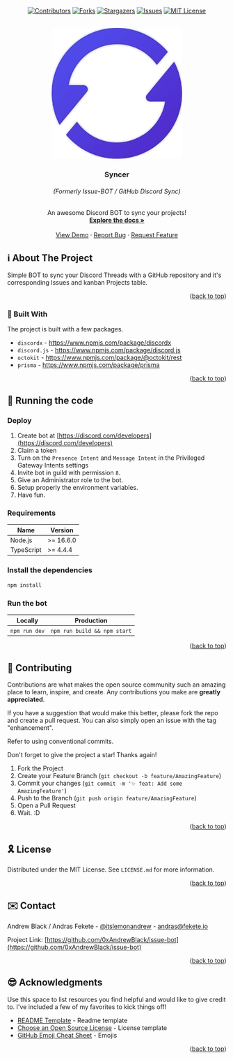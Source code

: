 <div id="top"></div>

<!-- PROJECT SHIELDS -->
<!--
*** I'm using markdown "reference style" links for readability.
*** Reference links are enclosed in brackets [ ] instead of parentheses ( ).
*** See the bottom of this document for the declaration of the reference variables
*** for contributors-url, forks-url, etc. This is an optional, concise syntax you may use.
*** https://www.markdownguide.org/basic-syntax/#reference-style-links
-->

<div align="center">

[![Contributors][contributors-shield]][contributors-url]
[![Forks][forks-shield]][forks-url]
[![Stargazers][stars-shield]][stars-url]
[![Issues][issues-shield]][issues-url]
[![MIT License][license-shield]][license-url]

</div>

<!-- PROJECT LOGO -->
<br />
<div align="center">
  <a href="https://github.com/0xAndrewBlack/issue-bot">
    <img src=".github/resources/Syncer.png" alt="Syncer Logo" width="300" height="300">
  </a>

  <h3 align="center">Syncer</h3>
  <h6><i>(Formerly Issue-BOT / GitHub Discord Sync)</i></h6>

  <p align="center">
    An awesome Discord BOT to sync your projects!
    <br />
    <a href="https://github.com/0xAndrewBlack/issue-bot"><strong>Explore the docs »</strong></a>
    <br />
    <br />
    <a href="https://github.com/0xAndrewBlack/issue-bot">View Demo</a>
    ·
    <a href="https://github.com/0xAndrewBlack/issue-bot/issues">Report Bug</a>
    ·
    <a href="https://github.com/0xAndrewBlack/issue-bot/issues">Request Feature</a>
  </p>
</div>

<!-- TABLE OF CONTENTS -->
<!-- Soon coming back. -->

<!-- ABOUT THE PROJECT -->

## ℹ️ About The Project

Simple BOT to sync your Discord Threads with a GitHub repository and it's corresponding Issues and kanban Projects table.

<p align="right">(<a href="#top">back to top</a>)</p>

### 🔨 Built With

The project is built with a few packages.

- `discordx` - https://www.npmjs.com/package/discordx
- `discord.js` - https://www.npmjs.com/package/discord.js
- `octokit` - https://www.npmjs.com/package/@octokit/rest
- `prisma` - https://www.npmjs.com/package/prisma

<p align="right">(<a href="#top">back to top</a>)</p>

<!-- RUNNING THE PROJECT -->

## 💨 Running the code

### Deploy

1. Create bot at [https://discord.com/developers](https://discord.com/developers)
2. Claim a token
3. Turn on the `Presence Intent` and `Message Intent` in the Privileged Gateway Intents settings
4. Invite bot in guild with permission `8`.
5. Give an Administrator role to the bot.
6. Setup properly the environment variables.
7. Have fun.

### Requirements

| Name       | Version   |
| ---------- | --------- |
| Node.js    | >= 16.6.0 |
| TypeScript | >= 4.4.4  |

### Install the dependencies

```bash
npm install
```

### Run the bot

| Locally       | Production                   |
| ------------- | ---------------------------- |
| `npm run dev` | `npm run build && npm start` |

<p align="right">(<a href="#top">back to top</a>)</p>

<!-- CONTRIBUTING -->

## 🙌 Contributing

Contributions are what makes the open source community such an amazing place to learn, inspire, and create. Any contributions you make are **greatly appreciated**.

If you have a suggestion that would make this better, please fork the repo and create a pull request. You can also simply open an issue with the tag "enhancement".

Refer to using conventional commits.

Don't forget to give the project a star! Thanks again!

1. Fork the Project
2. Create your Feature Branch (`git checkout -b feature/AmazingFeature`)
3. Commit your changes (`git commit -m '✨ feat: Add some AmazingFeature'`)
4. Push to the Branch (`git push origin feature/AmazingFeature`)
5. Open a Pull Request
6. Wait. :D

<p align="right">(<a href="#top">back to top</a>)</p>

<!-- LICENSE -->

## 🎗️ License

Distributed under the MIT License. See `LICENSE.md` for more information.

<p align="right">(<a href="#top">back to top</a>)</p>

<!-- CONTACT -->

## ✉️ Contact

Andrew Black / Andras Fekete - [@itslemonandrew](https://twitter.com/itslemonandrew) - andras@fekete.io

Project Link: [https://github.com/0xAndrewBlack/issue-bot](https://github.com/0xAndrewBlack/issue-bot)

<p align="right">(<a href="#top">back to top</a>)</p>

<!-- ACKNOWLEDGMENTS -->

## 😎 Acknowledgments

Use this space to list resources you find helpful and would like to give credit to.
I've included a few of my favorites to kick things off!

- [README Template](https://github.com/0xAndrewBlack/issue-bot) - Readme template
- [Choose an Open Source License](https://choosealicense.com) - License template
- [GitHub Emoji Cheat Sheet](https://www.webpagefx.com/tools/emoji-cheat-sheet) - Emojis

<p align="right">(<a href="#top">back to top</a>)</p>

<!-- MARKDOWN LINKS & IMAGES -->
<!-- https://www.markdownguide.org/basic-syntax/#reference-style-links -->

[contributors-shield]: https://img.shields.io/github/contributors/0xAndrewBlack/issue-bot.svg?style=for-the-badge
[contributors-url]: https://github.com/0xAndrewBlack/issue-bot/graphs/contributors
[forks-shield]: https://img.shields.io/github/forks/0xAndrewBlack/issue-bot.svg?style=for-the-badge
[forks-url]: https://github.com/0xAndrewBlack/issue-bot/network/members
[stars-shield]: https://img.shields.io/github/stars/0xAndrewBlack/issue-bot.svg?style=for-the-badge
[stars-url]: https://github.com/0xAndrewBlack/issue-bot/stargazers
[issues-shield]: https://img.shields.io/github/issues/0xAndrewBlack/issue-bot.svg?style=for-the-badge
[issues-url]: https://github.com/0xAndrewBlack/issue-bot/issues
[license-shield]: https://img.shields.io/github/license/0xAndrewBlack/issue-bot.svg?style=for-the-badge
[license-url]: https://github.com/0xAndrewBlack/issue-bot/blob/master/LICENSE.md
